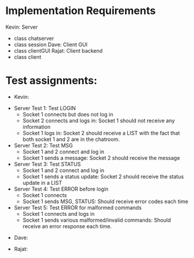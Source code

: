 

Implementation Requirements
===========
Kevin: Server
 * class chatserver
 * class session
Dave: Client GUI
 * class clientGUI
Rajat: Client backend
 * class client

Test assignments:
===========
 * Kevin:
  - Server Test 1: Test LOGIN
    * Socket 1 connects but does not log in
    * Socket 2 connects and logs in: Socket 1 should not receive any information
    * Socket 1 logs in: Socket 2 should receive a LIST with the fact that both socket 1 and 2 are in the chatroom.
  - Server Test 2: Test MSG
    * Socket 1 and 2 connect and log in
    * Socket 1 sends a message: Socket 2 should receive the message
  - Server Test 3: Test STATUS
    * Socket 1 and 2 connect and log in
    * Socket 1 sends a status update: Socket 2 should receive the status update in a LIST 
  - Server Test 4: Test ERROR before login
    * Socket 1 connects
    * Socket 1 sends MSG, STATUS: Should receive error codes each time
  - Server Test 5: Test ERROR for malformed commands
    * Socket 1 connects and logs in
    * Socket 1 sends various malformed/invalid commands: Should receive an error response each time.
 * Dave:
 
 * Rajat: